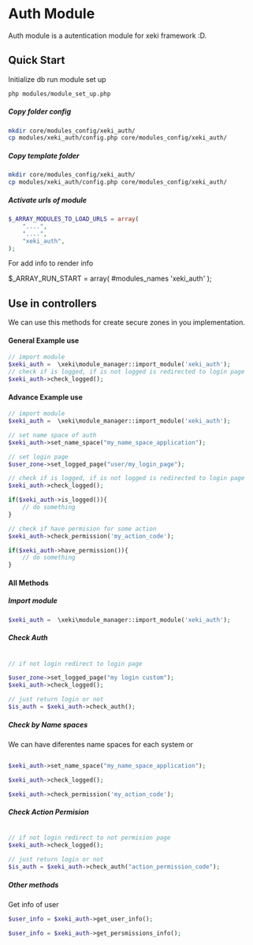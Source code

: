 # Auth Module

Auth module is a autentication module for xeki framework :D.

## Quick Start

Initialize db run module set up 

```bash
php modules/module_set_up.php
```

##### Copy folder config

```bash
mkdir core/modules_config/xeki_auth/
cp modules/xeki_auth/config.php core/modules_config/xeki_auth/
```

##### Copy template folder
```bash
mkdir core/modules_config/xeki_auth/
cp modules/xeki_auth/config.php core/modules_config/xeki_auth/
```


##### Activate urls of module 

```php
$_ARRAY_MODULES_TO_LOAD_URLS = array(
    "....",
    "....",
    "xeki_auth",
); 
```

For add info to render info 

$_ARRAY_RUN_START = array(
    #modules_names
   'xeki_auth'
);


## Use in controllers
We can use this methods for create secure zones in you implementation.

#### General Example use
```php
// import module 
$xeki_auth =  \xeki\module_manager::import_module('xeki_auth');
// check if is logged, if is not logged is redirected to login page
$xeki_auth->check_logged();
```

#### Advance Example use
```php
// import module 
$xeki_auth =  \xeki\module_manager::import_module('xeki_auth');

// set name space of auth
$xeki_auth->set_name_space("my_name_space_application");

// set login page
$user_zone->set_logged_page("user/my_login_page");

// check if is logged, if is not logged is redirected to login page
$xeki_auth->check_logged();

if($xeki_auth->is_logged()){
    // do something
}

// check if have permision for some action
$xeki_auth->check_permission('my_action_code');

if($xeki_auth->have_permission()){
    // do something
}

```

#### All Methods
##### Import module

```php
$xeki_auth =  \xeki\module_manager::import_module('xeki_auth');
```

##### Check Auth
```php

// if not login redirect to login page

$user_zone->set_logged_page("my login custom");
$xeki_auth->check_logged();

// just return login or not 
$is_auth = $xeki_auth->check_auth();

```

##### Check by Name spaces
We can have diferentes name spaces for each system or 
```php

$xeki_auth->set_name_space("my_name_space_application");

$xeki_auth->check_logged();

$xeki_auth->check_permission('my_action_code');


```


##### Check Action Permision
```php

// if not login redirect to not permision page
$xeki_auth->check_logged();

// just return login or not 
$is_auth = $xeki_auth->check_auth("action_permission_code");

```

##### Other methods

Get info of user
```php
$user_info = $xeki_auth->get_user_info();

$user_info = $xeki_auth->get_persmissions_info();
```


